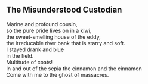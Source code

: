 The Misunderstood Custodian
---------------------------
Marine and profound cousin,  
so the pure pride lives on in a kiwi,  
the sweet-smelling house of the eddy,  
the irreducable river bank that is starry and soft.  
I stayed drank and blue  
in the field.  
Multitude of coats!  
In and out of the sepia the cinnamon and the cinnamon  
Come with me to the ghost of massacres.  
